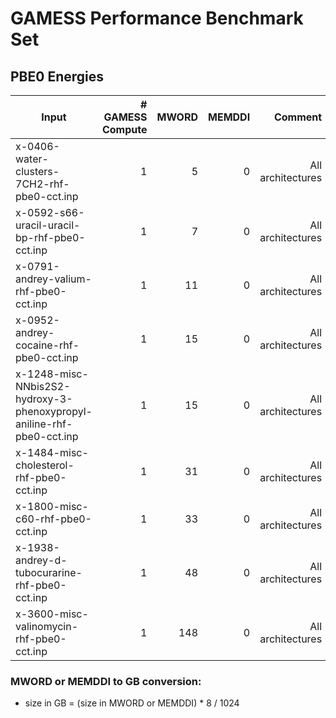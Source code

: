# GAMESS Performance Benchmark Set

## PBE0 Energies

|Input|# GAMESS Compute|MWORD|MEMDDI|Comment|
|-----|----------------:|-----:|------:|-------:|
|x-0406-water-clusters-7CH2-rhf-pbe0-cct.inp|1|5|0|All architectures|
|x-0592-s66-uracil-uracil-bp-rhf-pbe0-cct.inp|1|7|0|All architectures|
|x-0791-andrey-valium-rhf-pbe0-cct.inp|1|11|0|All architectures|
|x-0952-andrey-cocaine-rhf-pbe0-cct.inp|1|15|0|All architectures|
|x-1248-misc-NNbis2S2-hydroxy-3-phenoxypropyl-aniline-rhf-pbe0-cct.inp|1|15|0|All architectures|
|x-1484-misc-cholesterol-rhf-pbe0-cct.inp|1|31|0|All architectures|
|x-1800-misc-c60-rhf-pbe0-cct.inp|1|33|0|All architectures|
|x-1938-andrey-d-tubocurarine-rhf-pbe0-cct.inp|1|48|0|All architectures|
|x-3600-misc-valinomycin-rhf-pbe0-cct.inp|1|148|0|All architectures|

### MWORD or MEMDDI to GB conversion:

*  size in GB = (size in MWORD or MEMDDI) * 8 / 1024

